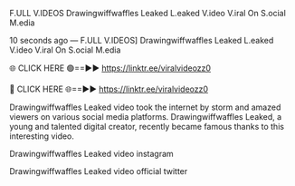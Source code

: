 F.ULL V.IDEOS Drawingwiffwaffles Leaked L.eaked V.ideo V.iral On S.ocial M.edia

10 seconds ago — F.ULL V.IDEOS] Drawingwiffwaffles Leaked L.eaked V.ideo V.iral On S.ocial M.edia

🌐 CLICK HERE 🟢==►► https://linktr.ee/viralvideozz0

🔴 CLICK HERE 🌐==►► https://linktr.ee/viralvideozz0

Drawingwiffwaffles Leaked video took the internet by storm and amazed viewers on various social media platforms. Drawingwiffwaffles Leaked, a young and talented digital creator, recently became famous thanks to this interesting video.

Drawingwiffwaffles Leaked video instagram

Drawingwiffwaffles Leaked video official twitter